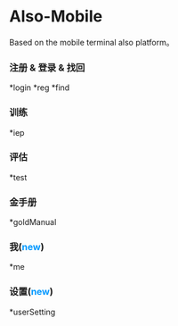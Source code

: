 # Also-Mobile
 Based on the mobile terminal also platform。

### 注册 & 登录 & 找回
 *login *reg *find

### 训练
 *iep

### 评估
 *test

### 金手册
 *goldManual

### 我(<font color=#0099ff>new</font>)
 *me

### 设置(<font color=#0099ff>new</font>)
 *userSetting
